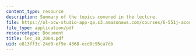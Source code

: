 ```yaml
---
content_type: resource
description: Summary of the topics covered in the lecture.
file: https://ol-ocw-studio-app-qa.s3.amazonaws.com/courses/6-551j-acoustics-of-speech-and-hearing-fall-2004/e813ff3c24d0ef9e4368ecd0c95ca7db_lec_10_2004.pdf
file_type: application/pdf
resourcetype: Document
title: lec_10_2004.pdf
uid: e813ff3c-24d0-ef9e-4368-ecd0c95ca7db
---
```

